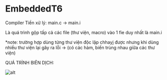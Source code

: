 # EmbeddedT6
Compiler
Tiền xử lý: main.c -> main.i

  Là quá trình gộp tấp cả các file (thư viện, macro) vào 1 fie duy nhất là main.i

*note: trường hợp dùng từng thư viện độc lập chhayj được nhưng khi dùng nhiều thư viện lại gây ra lỗi -> (có các hàm, biến trùng nhau giữa các thư viện)

QUÁ TRÌNH BIÊN DỊCH:


  ![alt](https://github.com/KhanhDuyNguyen25/EmbeddedT6/assets/124339492/fffda478-f3e1-459b-a720-7d88ed88d077)


